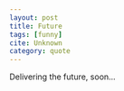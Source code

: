 ```yaml
---
layout: post
title: Future
tags: [funny]
cite: Unknown
category: quote
---
```


Delivering the future, soon...
